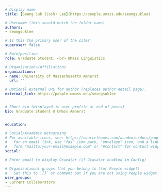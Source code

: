 ```yaml
---
# Display name
title: [Seung Suk (Josh) Lee](https://people.umass.edu/seungsuklee)

# Username (this should match the folder name)
authors:
- seungsuklee

# Is this the primary user of the site?
superuser: false

# Role/position
role: Graduate Student, <br> UMass Linguistics

# Organizations/Affiliations
organizations:
- name: University of Massachusetts Amherst
  url: ""

# Optional external URL for author (replaces author detail page).
external_link: https://people.umass.edu/seungsuklee


# Short bio (displayed in user profile at end of posts)
bio: Graduate Student @ UMass Amherst


education:

# Social/Academic Networking
# For available icons, see: https://sourcethemes.com/academic/docs/page-builder/#icons
#   For an email link, use "fas" icon pack, "envelope" icon, and a link in the
#   form "mailto:your-email@example.com" or "#contact" for contact widget.
social:

# Enter email to display Gravatar (if Gravatar enabled in Config)

# Organizational groups that you belong to (for People widget)
#   Set this to `[]` or comment out if you are not using People widget.
user_groups:
- Current Collaborators
---
```



